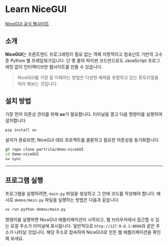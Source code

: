 # Learn NiceGUI

[NiceGUI 공식 웹사이트](https://NiceGUI.io/)


## 소개

**NiceGUI**는 프론트엔드 프로그래밍이 필요 없는 객체 지향적이고 컴포넌트 기반의 고수준 Python 웹 프레임워크입니다. 단 몇 줄의 파이썬 코드만으로도 JavaScript 프로그래밍 없이 인터랙티브한 웹사이트를 만들 수 있습니다.

> NiceGUI를 가장 잘 이해하는 방법은 다양한 예제를 포함하고 있는 튜토리얼을 따라 해보는 것입니다.


## 설치 방법

가장 먼저 의존성 관리를 위해 **uv**가 필요합니다. 터미널을 열고 다음 명령어를 실행하여 설치합니다.

```bash
pip install uv
```

설치가 완료되면, NiceGUI 데모 프로젝트를 클론하고 필요한 의존성을 동기화합니다.

```bash
gh repo clone partrita/demo-niceGUI
cd demo-niceGUI
uv sync
```

-----

## 프로그램 실행

프로그램을 실행하려면, `main.py` 파일을 생성하고 그 안에 코드를 작성해야 합니다. 예시로 `demos/main.py` 파일을 실행하는 방법은 다음과 같습니다.

```bash
uv run python demos/main.py
```

명령어를 실행하면 NiceGUI 애플리케이션이 시작되고, 웹 브라우저에서 접근할 수 있는 로컬 주소가 터미널에 표시됩니다. 일반적으로 `http://127.0.0.1:8080`과 같은 주소가 나타날 것입니다. 해당 주소로 접속하여 NiceGUI로 만든 웹 애플리케이션을 확인해 보세요.